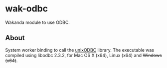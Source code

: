 wak-odbc
========

Wakanda module to use ODBC.

About
-----
System worker binding to call the [unixODBC](http://www.unixodbc.org) library. The executable was compiled using libodbc 2.3.2, for Mac OS X (x64), Linux (x64) and ~~Windows (x64)~~.

